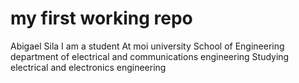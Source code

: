 # my first working repo
Abigael Sila
I am a student
At moi university
School of Engineering
department of electrical and communications engineering
Studying electrical and electronics engineering
